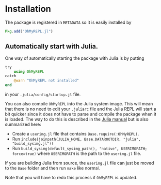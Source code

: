 # Installation

The package is registered in `METADATA` so it is easily installed by

```jl
Pkg.add("OhMyREPL.jl")
```

## Automatically start with Julia.

One way of automatically starting the package with Julia is by putting

```jl
try
    using OhMyREPL
catch
    @warn "OhMyREPL not installed"
end
```

in your `.julia/config/startup.jl` file.

You can also compile `OhMyREPL` into the Julia system image. This will mean that there is no need to edit your `.juliarc` file and the Julia REPL will start a bit quicker since it does not have to parse and compile the package when it is loaded. The way to do this is described in the [Julia manual](http://docs.julialang.org/en/release-0.4/devdocs/sysimg/#building-the-julia-system-image) but is also summarized here:

* Create a `userimg.jl` file that contains `Base.require(:OhMyREPL)`.
* Run `include(joinpath(JULIA_HOME, Base.DATAROOTDIR, "julia", "build_sysimg.jl"))`
* Run `build_sysimg(default_sysimg_path(), "native", USERIMGPATH; force=true)` where `USERIMGPATH` is the path to the `userimg.jl` file.

If you are building Julia from source, the `userimg.jl` file can just be moved to the `Base` folder and then run `make` like normal.

Note that you will have to redo this process if `OhMyREPL` is updated.
